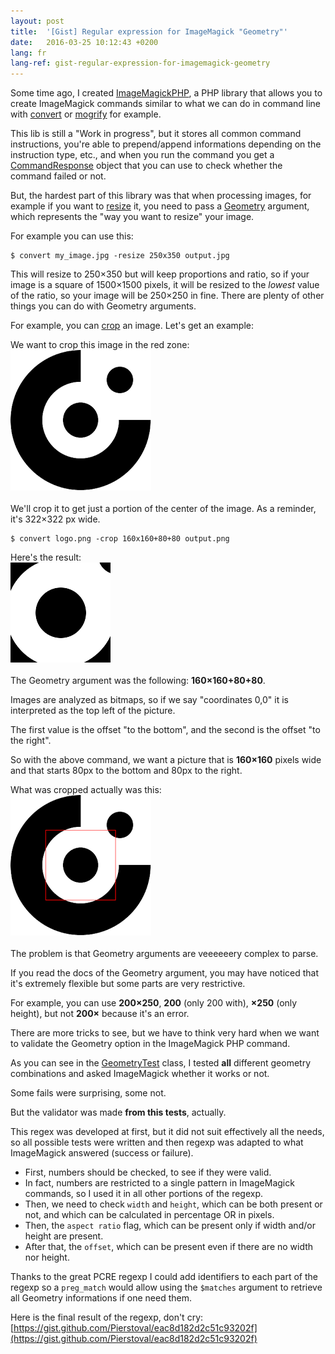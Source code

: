 ```yaml
---
layout: post
title:  '[Gist] Regular expression for ImageMagick "Geometry"'
date:   2016-03-25 10:12:43 +0200
lang: fr
lang-ref: gist-regular-expression-for-imagemagick-geometry
---
```


Some time ago, I created [ImageMagickPHP](https://github.com/Orbitale/ImageMagickPHP), a PHP library that allows you to
create ImageMagick commands similar to what we can do in command line with
[convert](http://www.imagemagick.org/script/convert.php) or [mogrify](http://www.imagemagick.org/script/mogrify.php)
for example.

This lib is still a "Work in progress", but it stores all common command instructions, you're able to prepend/append
informations depending on the instruction type, etc., and when you run the command you get a
[CommandResponse](https://github.com/Orbitale/ImageMagickPHP/blob/master/CommandResponse.php "CommandResponse.php")
object that you can use to check whether the command failed or not.

But, the hardest part of this library was that when processing images, for example if you want to
[resize](http://www.imagemagick.org/script/command-line-options.php#resize) it, you need to pass a
[Geometry](http://www.imagemagick.org/script/command-line-processing.php#geometry) argument, which represents the "way
you want to resize" your image.

For example you can use this:

```
$ convert my_image.jpg -resize 250x350 output.jpg
```

This will resize to 250×350 but will keep proportions and ratio, so if your image is a square of 1500×1500 pixels, it will be resized to the _lowest_ value of the ratio, so your image will be 250×250 in fine. There are plenty of other things you can do with Geometry arguments.

For example, you can [crop](http://www.imagemagick.org/script/command-line-options.php#crop) an image.
Let's get an example:

We want to crop this image in the red zone:<br>
![Orbitale logo](/img/regex_image_to_crop.png)<br>
<br>
We'll crop it to get just a portion of the center of the image.
As a reminder, it's 322×322 px wide.

```
$ convert logo.png -crop 160x160+80+80 output.png
```

Here's the result:<br>
![output](/img/regex_image_cropped.png)<br>
<br>
The Geometry argument was the following: **160×160+80+80**.

Images are analyzed as bitmaps, so if we say "coordinates 0,0" it is interpreted as the top left of the picture.

The first value is the offset "to the bottom", and the second is the offset "to the right".

So with the above command, we want a picture that is **160×160** pixels wide and that starts 80px to the bottom and 80px to the right.

What was cropped actually was this:<br>
![final](/img/regex_image_crop_zone.png)<br>
<br>
The problem is that Geometry arguments are veeeeeery complex to parse.

If you read the docs of the Geometry argument, you may have noticed that it's extremely flexible but some parts are very
restrictive.

For example, you can use **200×250**, **200** (only 200 with), **×250** (only height), but not **200×** because it's an
error.

There are more tricks to see, but we have to think very hard when we want to validate the Geometry option in the
ImageMagick PHP command.

As you can see in the [GeometryTest](https://github.com/Orbitale/ImageMagickPHP/blob/master/Tests/GeometryTest.php)
class, I tested **all** different geometry combinations and asked ImageMagick whether it works or not.

Some fails were surprising, some not.

But the validator was made **from this tests**, actually.

This regex was developed at first, but it did not suit effectively all the needs, so all possible tests were written and
then regexp was adapted to what ImageMagick answered (success or failure).

* First, numbers should be checked, to see if they were valid.
* In fact, numbers are restricted to a single pattern in ImageMagick commands, so I used it in all other portions of the
regexp.
* Then, we need to check `width` and `height`, which can be both present or not, and which can be calculated in
percentage OR in pixels.
* Then, the `aspect ratio` flag, which can be present only if width and/or height are present.
* After that, the `offset`, which can be present even if there are no width nor height.

Thanks to the great PCRE regexp I could add identifiers to each part of the regexp so a `preg_match` would allow using
the `$matches` argument to retrieve all Geometry informations if one need them.

Here is the final result of the regexp, don't cry: 
[https://gist.github.com/Pierstoval/eac8d182d2c51c93202f](https://gist.github.com/Pierstoval/eac8d182d2c51c93202f)
